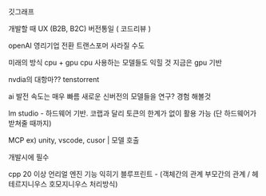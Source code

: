 깃그래프 

개발할 때
UX (B2B, B2C)
버전통일 ( 코드리뷰 )


openAI 영리기업 전환 트랜스포머 사라질 수도

미래의 방식 cpu + gpu cpu 사용하는 모델들도 익힐 것 지금은 gpu 기반

nvdia의 대항마?? tenstorrent

ai 발전 속도는 매우 빠름 새로운 신버전의 모델들을 연구? 경험 해볼것

lm studio - 하드웨어 기반. 코랩과 달리 토큰의 한계가 없이 활용 가능 (단 하드웨어가 받쳐줄 때까지)

MCP ex) unity, vscode, cusor |  모델 호출

개발시에 필수


cpp 20 이상
언리얼 엔진 기능 익히기
블루프린트 - (객체간의 관계 부모간의 관계 / 헤테르지니우스 호모지니우스 처리방식)